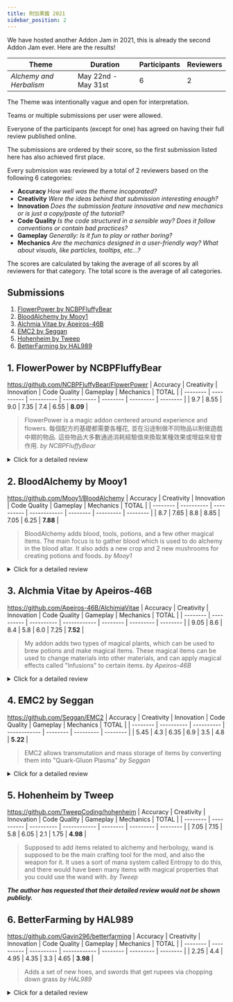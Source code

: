 ```yaml
---
title: 附加果醬 2021
sidebar_position: 2
---
```


We have hosted another Addon Jam in 2021, this is already the second Addon Jam ever. Here are the results!

| Theme                   | Duration            | Participants | Reviewers |
| ----------------------- | ------------------- | ------------ | --------- |
| _Alchemy and Herbalism_ | May 22nd - May 31st | 6            | 2         |

The Theme was intentionally vague and open for interpretation.

Teams or multiple submissions per user were allowed.

Everyone of the participants (except for one) has agreed on having their full review published online.

The submissions are ordered by their score, so the first submission listed here has also achieved first place.

Every submission was reviewed by a total of 2 reviewers based on the following 6 categories:

* **Accuracy** _How well was the theme incoporated?_
* **Creativity** _Were the ideas behind that submission interesting enough?_
* **Innovation** _Does the submission feature innovative and new mechanics or is just a copy/paste of the tutorial?_
* **Code Quality** _Is the code structured in a sensible way? Does it follow conventions or contain bad practices?_
* **Gameplay** _Generally: Is it fun to play or rather boring?_
* **Mechanics** _Are the mechanics designed in a user-friendly way? What about visuals, like particles, tooltips, etc...?_

The scores are calculated by taking the average of all scores by all reviewers for that category. The total score is the average of all categories.

## Submissions

1. [FlowerPower by NCBPFluffyBear](#1-FlowerPower-by-NCBPFluffyBear)
2. [BloodAlchemy by Mooy1](#2-BloodAlchemy-by-Mooy1)
3. [Alchmia Vitae by Apeiros-46B](#3-Alchmia-Vitae-by-Apeiros-46B)
4. [EMC2 by Seggan](#4-EMC2-by-Seggan)
5. [Hohenheim by Tweep](#5-Hohenheim-by-Tweep)
6. [BetterFarming by HAL989](#6-BetterFarming-by-HAL989)

## 1. FlowerPower by NCBPFluffyBear

https://github.com/NCBPFluffyBear/FlowerPower
| Accuracy | Creativity | Innovation | Code Quality | Gameplay | Mechanics | TOTAL    |
| -------- | ---------- | ---------- | ------------ | -------- | --------- | -------- |
| 9.7      | 8.55       | 9.0        | 7.35         | 7.4      | 6.55      | **8.09** |

> FlowerPower is a magic addon centered around experience and flowers. 每個配方的基礎都需要各種花, 並在沿途制做不同物品以制做遊戲中期的物品. 這些物品大多數通過消耗經驗值來換取某種效果或增益來發會作用. _by NCBPFluffyBear_

<details>
<summary>Click for a detailed review</summary>

### Pros

* Subtle but very satisfying effects
* Very accurate theme interpretation
* Very unique concepts and ideas
* Very user-friendly and easy to use once you know how
* The charms are very cool
* Classes have documentation
* There are researches
* The code is mostly clean
* Annotatons to indicate nullability (not always used though)
* Persistent Data for storing data
* Item Settings to allow server owners to configure things
* Experience trading is a cool idea
* Imbuing and plants fit the theme nicely

### Cons

* The `README` contains more information than the ingame guide
* Lack of ingame descriptions
* Withdrawing experience from a cauldron does not work
* The Recall Charm teleports you to whole coordinates, if the coordinates were block-centered, this would feel a bit more natural
* The code has a high cognitive complexity, large and very nested code blocks
* Listeners and utility packages do not follow the naming convention
* The Recall Charm is bugged, it does not use actual experience but rather relative xp-bar values

#### Conclusion

The code is somewhat messy at parts but overall very clean. The gameplay is very satisfying, it is fun and it fits the theme wonderfully.

</details>

## 2. BloodAlchemy by Mooy1

https://github.com/Mooy1/BloodAlchemy
| Accuracy | Creativity | Innovation | Code Quality | Gameplay | Mechanics | TOTAL    |
| -------- | ---------- | ---------- | ------------ | -------- | --------- | -------- |
| 8.7      | 7.65       | 8.8        | 8.85         | 7.05     | 6.25      | **7.88** |

> BloodAlchemy adds blood, tools, potions, and a few other magical items. The main focus is to gather blood which is used to do alchemy in the blood altar. It also adds a new crop and 2 new mushrooms for creating potions and foods. _by Mooy1_

<details>
<summary>Click for a detailed review</summary>

### Pros

* Very clean code
* Extensive usage of annotations and documentation
* Very nice mushroom implementations and use of the `BlockSpreadEvent` which is a very unique concept for addons
* User-friendly and easy to understand
* Custom crops (just a bit buggy and unpolished)
* Optimizations via PaperLib and Lombok
* Decent but not overwhelming effects

### Cons

* The Blood Altar causes a ton of exceptions when using it
* Incompatible with FoyMachines due to an id conflict
* No researches
* Blood can be placed and easily duped by breaking the block underneath
* Golden Seeds can also be duplicated easily
* You can use the sacrificial dagger to kill yourself in creative mode

#### Conclusion

The addon's code is very clean. The ideas are pretty much borrowed from the BloodMagic mod but it does still have some unique elements to it. Nice particle effects and pretty good user experience but still a bit of polishing left. The theme was interpreted pretty well, it even has some herbalism elements. It's just a bit gruesome in the end and has quite a few bugs.

</details>

## 3. Alchmia Vitae by Apeiros-46B

https://github.com/Apeiros-46B/AlchimiaVitae
| Accuracy | Creativity | Innovation | Code Quality | Gameplay | Mechanics | TOTAL    |
| -------- | ---------- | ---------- | ------------ | -------- | --------- | -------- |
| 9.05     | 8.6        | 8.4        | 5.8          | 6.0      | 7.25      | **7.52** |

> My addon adds two types of magical plants, which can be used to brew potions and make magical items. These magical items can be used to change materials into other materials, and can apply magical effects called "Infusions" to certain items. _by Apeiros-46B_

<details>
<summary>Click for a detailed review</summary>

### Pros

* Usage of multi-categories
* There are researches
* Lots of content
* Nice lore texts
* Very accurate theme interpretation
* Interesting Brews
* Complex recipes which seem like there has been a lot of thought put into it
* Usage of persistent data
* Overall code structure is very good, split into multiple packages

### Cons

* The file size is unnecessarily large
* Shading the entire adventure library just for gradients in item names
* Overuse of gradients in names, it looks nice at first but gets old very quickly
* While the lore looks and sounds nice, it offers little description in regards to item usages
* Unclear end goal or items to work towards
* The code heavily overuses static members
* The `EntityDeathListener` is a complete mess
* Annotations are present but rarely used
* `AltarOfInfusion` is a mess
* Code is very nested
* Infusing is a bit annoying, everytime you close the UI everything drops
* Opening the infuser still triggers the item in your hand
* True Aim arrows misbehave if shot at minimum strength, they slow down ever so slightly while flying and grind to a halt, just levitating and wiggling about. Also weird to see them fly in slow-mo at the beginning but the stopping is even weirder.
* A little strange for the enchants to be level 3 when there is no lvl 1 or 2 to be had (the light and dark magic ones)

#### Conclusion

The theme is spot on and very satisfying to use and fun to play with. The code is a mess at times though and gradients in item names are easily tiring. Between the brews and the infusions you get lots of applicability but it seems like there is a lot of content that would get burned through pretty quickly - nothing is overly expensive so the many "endgame" goals feel more early/mid game than endgame. Can be a plus or a minus depending on the POV, just seems  like going for variety of goals made progression shallow/non existent for each, it's wide but not deep.

</details>

## 4. EMC2 by Seggan

https://github.com/Seggan/EMC2
| Accuracy | Creativity | Innovation | Code Quality | Gameplay | Mechanics | TOTAL    |
| -------- | ---------- | ---------- | ------------ | -------- | --------- | -------- |
| 5.45     | 4.3        | 6.35       | 6.9          | 3.5      | 4.8       | **5.22** |

> EMC2 allows transmutation and mass storage of items by converting them into "Quark-Gluon Plasma" _by Seggan_

<details>
<summary>Click for a detailed review</summary>

### Pros

* Unit Tests
* Lombok and a bit of documentation
* Nice concept with the Router
* There are researches

### Cons

* Horrible user experience, lack of explanation
* The Atomizer opens the Beacon UI
* "QGC" does not take Slimefun items into account, only vanilla materials which results in a servere disbalance and exploits
* Very limited features
* Concept essentially copied from EE2 and not really any "new" or "unique" elements to it
* No visual effects, using the machines is not very rewarding or satisfying, you just see a number go up
* The recipes are very complicated
* All values are hardcoded and not configurable, they also seem very arbitrary
* There is no config in general
* The code uses `Stream`s very excessively which will hurt performance
* 99% of the code in the `ItemValues` class is within the constructor
* Total overuse of singletons and static members
* Most chat messages are uncolored and just plain white

#### Conclusion

The code is alright but with a lot of room for improvement. The gameplay feels very dull, it isn't very satisfying nor easy to use. It is full of bugs, seems completely unfinished and does not really have any unique experience to it. It just feels like a dull "clicker game" where you collect arbitrary points in order to duplicate your items. And the duplication itself is not even satisfying, it does not feel like an achievement.

</details>

## 5. Hohenheim by Tweep

https://github.com/TweepCoding/hohenheim
| Accuracy | Creativity | Innovation | Code Quality | Gameplay | Mechanics | TOTAL    |
| -------- | ---------- | ---------- | ------------ | -------- | --------- | -------- |
| 7.05     | 7.15       | 5.8        | 6.05         | 2.1      | 1.75      | **4.98** |

> Supposed to add items related to alchemy and herbology, wand is supposed to be the main crafting tool for the mod, and also the weapon for it. It uses a sort of mana system called Entropy to do this, and there would have been many items with magical properties that you could use the wand with. _by Tweep_

***The author has requested that their detailed review would not be shown publicly.***

## 6. BetterFarming by HAL989

https://github.com/Gavin296/betterfarming
| Accuracy | Creativity | Innovation | Code Quality | Gameplay | Mechanics | TOTAL    |
| -------- | ---------- | ---------- | ------------ | -------- | --------- | -------- |
| 2.25     | 4.4        | 4.95       | 4.35         | 3.3      | 4.65      | **3.98** |

> Adds a set of new hoes, and swords that get rupees via chopping down grass _by HAL989_

<details>
<summary>Click for a detailed review</summary>

### Pros

* There are some researches
* Legend of Zelda?

### Cons

* No `.gitignore`
* Unorganized project structure, even the `/target/` folder is inside the projects
* Ideas mostly all from Zelda, not much originality here
* The addon has little to do with Alchemy or Herbalism
* Static members are overused
* Wildcard imports are used quite often
* The main class is a mess
* The code style is very inconsistent from file to file
* Inconsistent modifier order in `Utils.java`
* Unused libraries (CS-CoreLib and NoteBlockAPI)
* Outdated dependencies
* Lack of content
* Completely unused methods and classes in the project
* No caching of variables, expensive methods are called in subsequent lines repeatedly
* Wrong recipes, the pot is shown as a shaped Smeltery recipes (Smelteries do not support shaped recipes)
* Rupees show as taking 4 to upgrade but they only consume one.
* You get coins to get swords to get coins which have no usage and some extra apple drops from leaves
* There are still debug messages in the code

#### Conclusion

We aren't entirely sure how this fits into the theme, the addon seems very much incomplete and the project structure is all over the place. The code is very inconsistent and the dependency management is a bit of a chaos.

</details>
